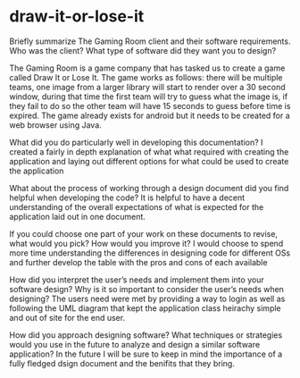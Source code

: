 # draw-it-or-lose-it

Briefly summarize The Gaming Room client and their software requirements. Who was the client?
What type of software did they want you to design?

The Gaming Room is a game company that has tasked us to create a game called Draw It or Lose It. The game works as follows: there will be multiple teams, one image from a larger library will start to render over a 30 second window, during that time the first team  will try to guess what the image is, if they fail to do so the other team will have 15 seconds to guess before time is expired. The game already exists for android but it needs to be created for a web browser using Java.

What did you do particularly well in developing this documentation?
I created a fairly in depth explanation of what what required with creating the application and laying out different options for what could be used to create the application 

What about the process of working through a design document did you find helpful when developing the code?
It is helpful to have a decent understanding of the overall expectations of what is expected for the application laid out in one document.
	
If you could choose one part of your work on these documents to revise, what would you pick? How would you improve it?
I would choose to spend more time understanding the differences in designing code for different OSs and further develop the table with the pros and cons of each available 

How did you interpret the user’s needs and implement them into your software design? Why is it so important to consider the user’s needs when designing?
The users need were met by providing a way to login as well as following the UML diagram that kept the application class heirachy simple and out of site for the end user.

How did you approach designing software? What techniques or strategies would you use in the future to analyze and design a similar software application?
In the future I will be sure to keep in mind the importance of a fully fledged dsign document and the benifits that they bring. 
